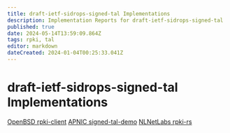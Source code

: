 ```yaml
---
title: draft-ietf-sidrops-signed-tal Implementations
description: Implementation Reports for draft-ietf-sidrops-signed-tal
published: true
date: 2024-05-14T13:59:09.864Z
tags: rpki, tal
editor: markdown
dateCreated: 2024-01-04T00:25:33.041Z
---
```


# draft-ietf-sidrops-signed-tal Implementations

[OpenBSD rpki-client](https://www.rpki-client.org)
[APNIC signed-tal-demo](https://github.com/APNIC-net/rpki-signed-tal-demo)
[NLNetLabs rpki-rs](https://github.com/NLnetLabs/rpki-rs/tree/signed-tal)